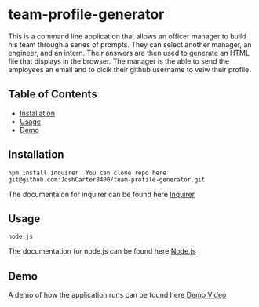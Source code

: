 # team-profile-generator
This is a command line application that allows an officer manager to build his team through a series of prompts. They can select another manager, an engineer, and an intern.
Their answers are then used to generate an HTML file that displays in the browser. The manager is the able to send the employees an email and to clcik their github username to veiw their profile. 

## Table of Contents
* [Installation](#Installation)
* [Usage](#Usage)
* [Demo](#Demo)

## Installation
    npm install inquirer  You can clone repo here git@github.com:JoshCarter8400/team-profile-generator.git
The documentaion for inquirer can be found here [Inquirer](https://www.npmjs.com/package/inquirer)

## Usage
    node.js
The documentation for node.js can be found here [Node.js](https://nodejs.org/en/docs/)

## Demo
A demo of how the application runs can be found here [Demo Video](https://drive.google.com/file/d/1Kayd8H1IqGEkQdXyNWh512L_gGRUykLB/view)
